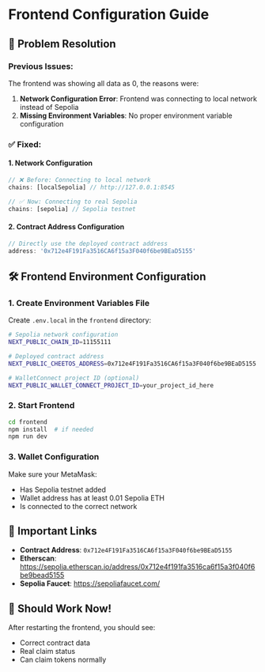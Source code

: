 # Frontend Configuration Guide

## 🐛 Problem Resolution

### Previous Issues:
The frontend was showing all data as 0, the reasons were:
1. **Network Configuration Error**: Frontend was connecting to local network instead of Sepolia
2. **Missing Environment Variables**: No proper environment variable configuration

### ✅ Fixed:

#### 1. Network Configuration
```typescript
// ❌ Before: Connecting to local network
chains: [localSepolia] // http://127.0.0.1:8545

// ✅ Now: Connecting to real Sepolia
chains: [sepolia] // Sepolia testnet
```

#### 2. Contract Address Configuration
```typescript
// Directly use the deployed contract address
address: '0x712e4F191Fa3516CA6f15a3F040f6be9BEaD5155'
```

## 🛠️ Frontend Environment Configuration

### 1. Create Environment Variables File
Create `.env.local` in the `frontend` directory:

```bash
# Sepolia network configuration
NEXT_PUBLIC_CHAIN_ID=11155111

# Deployed contract address
NEXT_PUBLIC_CHEETOS_ADDRESS=0x712e4F191Fa3516CA6f15a3F040f6be9BEaD5155

# WalletConnect project ID (optional)
NEXT_PUBLIC_WALLET_CONNECT_PROJECT_ID=your_project_id_here
```

### 2. Start Frontend
```bash
cd frontend
npm install  # if needed
npm run dev
```

### 3. Wallet Configuration
Make sure your MetaMask:
- Has Sepolia testnet added
- Wallet address has at least 0.01 Sepolia ETH
- Is connected to the correct network

## 🔗 Important Links

- **Contract Address**: `0x712e4F191Fa3516CA6f15a3F040f6be9BEaD5155`
- **Etherscan**: https://sepolia.etherscan.io/address/0x712e4f191fa3516ca6f15a3f040f6be9bead5155
- **Sepolia Faucet**: https://sepoliafaucet.com/

## 🚀 Should Work Now!

After restarting the frontend, you should see:
- Correct contract data
- Real claim status
- Can claim tokens normally



